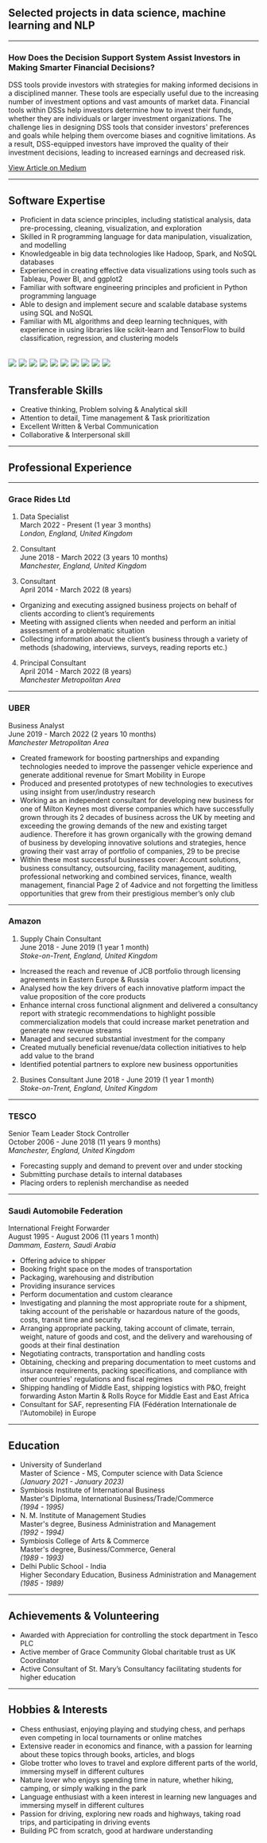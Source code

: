 ## Selected projects in data science, machine learning and NLP

--- 
### How Does the Decision Support System Assist Investors in Making Smarter Financial Decisions?

DSS tools provide investors with strategies for making informed decisions in a disciplined manner. These tools are especially useful due to the increasing number of investment options and vast amounts of market data. Financial tools within DSSs help investors determine how to invest their funds, whether they are individuals or larger investment organizations. The challenge lies in designing DSS tools that consider investors' preferences and goals while helping them overcome biases and cognitive limitations. As a result, DSS-equipped investors have improved the quality of their investment decisions, leading to increased earnings and decreased risk.

<a href="https://medium.com/@kmsibu/how-does-the-decision-support-system-assist-investors-in-making-smarter-financial-decisions-5f17f8d885a" target="_blank">View Article on Medium</a>

---

## Software Expertise
- Proficient in data science principles, including statistical analysis, data pre-processing, cleaning, visualization, and exploration
- Skilled in R programming language for data manipulation, visualization, and modelling
- Knowledgeable in big data technologies like Hadoop, Spark, and NoSQL databases
- Experienced in creating effective data visualizations using tools such as Tableau, Power BI, and ggplot2
- Familiar with software engineering principles and proficient in Python programming language
- Able to design and implement secure and scalable database systems using SQL and NoSQL
- Familiar with ML algorithms and deep learning techniques, with experience in using libraries like scikit-learn and TensorFlow to build classification, regression, and clustering models

[![](https://img.shields.io/badge/R-276DC3?style=for-the-badge&logo=r&logoColor=white)](#) [![](https://img.shields.io/badge/Python-14354C?style=for-the-badge&logo=python&logoColor=white)](#) [![](https://img.shields.io/badge/TensorFlow-FF6F00?style=for-the-badge&logo=tensorflow&logoColor=white)](#) [![](https://img.shields.io/badge/SQL-07405E?style=for-the-badge&logo=sqlite&logoColor=white)](#) [![](https://img.shields.io/badge/NoSQL-4EA94B?style=for-the-badge&logo=mongodb&logoColor=white)](#) [![](https://img.shields.io/badge/Apache%20Hadoop-66CCFF?style=for-the-badge&logo=apachehadoop&logoColor=black)](#) [![](https://img.shields.io/badge/Spark%20AR-FF5C83?style=for-the-badge&logo=Spark%20AR&logoColor=white)](#) [![](https://img.shields.io/badge/Tableau-E97627?style=for-the-badge&logo=Tableau&logoColor=white)](#) [![](https://img.shields.io/badge/scikit--learn-%23F7931E.svg?style=for-the-badge&logo=scikit-learn&logoColor=white)](#) [![](https://img.shields.io/badge/power_bi-F2C811?style=for-the-badge&logo=powerbi&logoColor=black)](#)
---

## Transferable Skills
- Creative thinking, Problem solving & Analytical skill
- Attention to detail, Time management & Task prioritization
- Excellent Written & Verbal Communication
- Collaborative & Interpersonal skill


---

## Professional Experience

---

### Grace Rides Ltd
1. Data Specialist <br>
March 2022 - Present (1 year 3 months) <br>
_London, England, United Kingdom_ <br>

2. Consultant <br>
June 2018 - March 2022 (3 years 10 months) <br>
_Manchester, England, United Kingdom_ <br>

3. Consultant <br>
April 2014 - March 2022 (8 years) <br>
- Organizing and executing assigned business projects on behalf of clients according to client’s requirements
- Meeting with assigned clients when needed and perform an initial assessment of a problematic situation
- Collecting information about the client’s business through a variety of methods (shadowing, interviews, surveys, reading reports etc.)

4. Principal Consultant <br>
April 2014 - March 2022 (8 years) <br>
_Manchester Metropolitan Area_ <br>

---

### UBER
Business Analyst <br>
June 2019 - March 2022 (2 years 10 months) <br>
_Manchester Metropolitan Area_ <br>
- Created framework for boosting partnerships and expanding technologies needed to improve the passenger vehicle experience and generate additional revenue for Smart Mobility in Europe
- Produced and presented prototypes of new technologies to executives using insight from user/industry research
- Working as an independent consultant for developing new business for one of Milton Keynes most diverse companies which have successfully grown through its 2 decades of business across the UK by meeting and exceeding the growing demands of the new and existing target audience. Therefore it has grown organically with the growing demand of business by developing innovative solutions and strategies, hence growing their vast array of portfolio of companies, 29 to be precise
- Within these most successful businesses cover: Account solutions, business consultancy, outsourcing, facility management, auditing, professional networking and combined services, finance, wealth management, financial Page 2 of 4advice and not forgetting the limitless opportunities that grew from their prestigious member’s only club

---

### Amazon
1. Supply Chain Consultant <br>
June 2018 - June 2019 (1 year 1 month) <br>
_Stoke-on-Trent, England, United Kingdom_ <br>
- Increased the reach and revenue of JCB portfolio through licensing agreements in Eastern Europe & Russia
- Analysed how the key drivers of each innovative platform impact the value proposition of the core products
- Enhance internal cross functional alignment and delivered a consultancy report with strategic recommendations to highlight possible commercialization models that could increase market penetration and generate new revenue streams
- Managed and secured substantial investment for the company
- Created mutually beneficial revenue/data collection initiatives to help add value to the brand
- Identified potential partners to explore new business opportunities

2. Busines Consultant
June 2018 - June 2019 (1 year 1 month) <br>
_Stoke-on-Trent, England, United Kingdom_ <br>


---

### TESCO
Senior Team Leader Stock Controller <br>
October 2006 - June 2018 (11 years 9 months) <br>
_Manchester, England, United Kingdom_ <br>

- Forecasting supply and demand to prevent over and under stocking
- Submitting purchase details to internal databases
- Placing orders to replenish merchandise as needed

---

### Saudi Automobile Federation
International Freight Forwarder <br>
August 1995 - August 2006 (11 years 1 month) <br>
_Dammam, Eastern, Saudi Arabia_ <br>

- Offering advice to shipper
- Booking fright space on the modes of transportation
- Packaging, warehousing and distribution
- Providing insurance services
- Perform documentation and custom clearance
- Investigating and planning the most appropriate route for a shipment, taking account of the perishable or hazardous nature of the goods, costs, transit time and security
- Arranging appropriate packing, taking account of climate, terrain, weight, nature of goods and cost, and the delivery and warehousing of goods at their final destination
- Negotiating contracts, transportation and handling costs
- Obtaining, checking and preparing documentation to meet customs and insurance requirements, packing specifications, and compliance with other countries' regulations and fiscal regimes
- Shipping handling of Middle East, shipping logistics with P&O, freight forwarding Aston Martin & Rolls Royce for Middle East and East Africa
- Consultant for SAF, representing FIA (Fédération Internationale de l'Automobile) in Europe

---

## Education
- University of Sunderland <br>
Master of Science - MS, Computer science with Data Science <br>
_(January 2021 - January 2023)_ <br>
- Symbiosis Institute of International Business <br>
Master's Diploma, International Business/Trade/Commerce <br>
_(1994 - 1995)_ <br>
- N. M. Institute of Management Studies <br>
Master's degree, Business Administration and Management <br>
_(1992 - 1994)_ <br>
- Symbiosis College of Arts & Commerce <br>
Master's degree, Business/Commerce, General <br>
_(1989 - 1993)_ <br>
- Delhi Public School - India <br>
Higher Secondary Education, Business Administration and Management <br>
_(1985 - 1989)_ <br>

---

## Achievements & Volunteering
- Awarded with Appreciation for controlling the stock department in Tesco PLC
- Active member of Grace Community Global charitable trust as UK Coordinator
- Active Consultant of St. Mary’s Consultancy facilitating students for higher education


---

## Hobbies & Interests
- Chess enthusiast, enjoying playing and studying chess, and perhaps even competing in local tournaments or online matches
- Extensive reader in economics and finance, with a passion for learning about these topics through books, articles, and blogs
- Globe trotter who loves to travel and explore different parts of the world, immersing myself in different cultures
- Nature lover who enjoys spending time in nature, whether hiking, camping, or simply walking in the park
- Language enthusiast with a keen interest in learning new languages and immersing myself in different cultures
- Passion for driving, exploring new roads and highways, taking road trips, and participating in driving events
- Building PC from scratch, good at hardware understanding